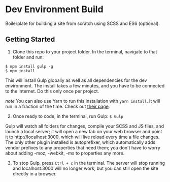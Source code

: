 # Dev Environment Build
Boilerplate for building a site from scratch using SCSS and ES6 (optional).

## Getting Started
1. Clone this repo to your project folder. In the terminal, navigate to that folder and run:
  ```
  $ npm install gulp -g
  $ npm install
  ```

  This will install Gulp globally as well as all dependencies for the dev environment. The install takes a few minutes, and you have to be connected to the internet. Do this only once per project.
  
  _note_ You can also use Yarn to run this installation with `yarn install`. It will run in a fraction of the time. Check out [their page](https://code.facebook.com/posts/1840075619545360).

2. Once ready to code, in the terminal, run Gulp:
  `$ Gulp`

  Gulp will watch all folders for changes, compile your SCSS and JS files, and launch a local server; it will open a new tab on your web browser and point it to http://localhost:3000, which will live reload every time a file changes. The only other plugin installed is autoprefixer, which automatically adds vendor prefixes to any properties that need them; you don't have to worry about adding -moz, -webkit, -ms to properties any more.

3. To stop Gulp, press `Ctrl + c` in the terminal. The server will stop running and localhost:3000 will no longer work, but you can still open the site directly in a browser.

